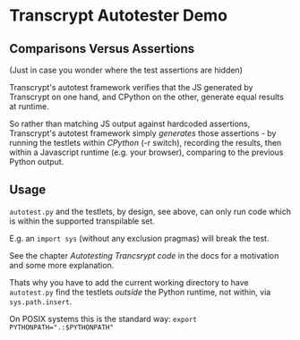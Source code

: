 # Transcrypt Autotester Demo

## Comparisons Versus Assertions

(Just in case you wonder where the test assertions are hidden)

Transcrypt's autotest framework verifies that the JS generated by Transcrypt on one hand, and CPython on the other, generate equal results at runtime.

So rather than matching JS output against hardcoded assertions, Transcrypt's autotest framework simply *generates* those assertions - by running the testlets within *CPython* (-r switch), recording the results, then within a Javascript runtime (e.g. your browser), comparing to the previous Python output.

## Usage

`autotest.py` and the testlets, by design, see above, can only run code which is within the supported transpilable set.

E.g. an `import sys` (without any exclusion pragmas) will break the test.

See the chapter *Autotesting Trancsrypt code* in the docs for a motivation and some more explanation.


Thats why you have to add the current working directory to have `autotest.py`
find the testlets *outside* the Python runtime, not within, via `sys.path.insert`.

On POSIX systems this is the standard way: `export PYTHONPATH=".:$PYTHONPATH"`
